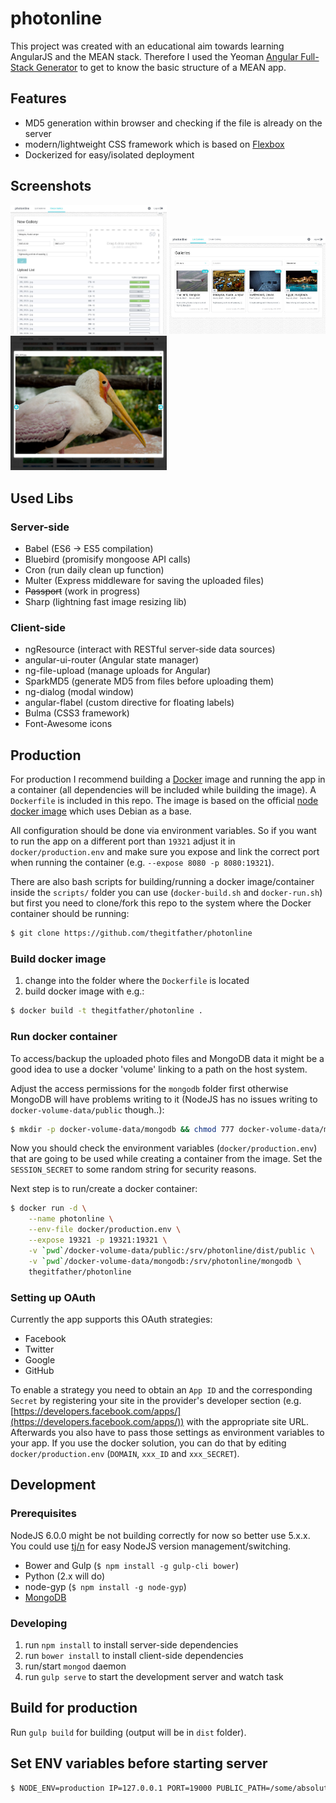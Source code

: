 ﻿# photonline

This project was created with an educational aim towards learning AngularJS and the MEAN stack. Therefore I used the Yeoman [Angular Full-Stack Generator](https://github.com/DaftMonk/generator-angular-fullstack) to get to know the basic structure of a MEAN app.

## Features

- MD5 generation within browser and checking if the file is already on the server
- modern/lightweight CSS framework which is based on [Flexbox](https://developer.mozilla.org/en-US/docs/Web/CSS/CSS_Flexible_Box_Layout/Using_CSS_flexible_boxes)
- Dockerized for easy/isolated deployment

## Screenshots

<img src="/screenshots/create-gallery.jpg" width="250">
<img src="/screenshots/gallery-list.jpg" width="250">
<img src="/screenshots/photo.jpg" width="250">

## Used Libs

### Server-side

- Babel (ES6 -> ES5 compilation)
- Bluebird (promisify mongoose API calls)
- Cron (run daily clean up function)
- Multer (Express middleware for saving the uploaded files)
- ~~Passport~~ (work in progress)
- Sharp (lightning fast image resizing lib)

### Client-side

- ngResource (interact with RESTful server-side data sources)
- angular-ui-router (Angular state manager)
- ng-file-upload (manage uploads for Angular)
- SparkMD5 (generate MD5 from files before uploading them)
- ng-dialog (modal window)
- angular-flabel (custom directive for floating labels)
- Bulma (CSS3 framework)
- Font-Awesome icons

## Production

For production I recommend building a [Docker](https://www.docker.com/) image and running the app in a container (all dependencies will be included while building the image). A `Dockerfile` is included in this repo. The image is based on the official [node docker image](https://hub.docker.com/_/node/) which uses Debian as a base.

All configuration should be done via environment variables. So if you want to run the app on a different port than `19321` adjust it in `docker/production.env` and make sure you expose and link the correct port when running the container (e.g. `--expose 8080 -p 8080:19321`).

There are also bash scripts for building/running a docker image/container inside the `scripts/` folder you can use (`docker-build.sh` and `docker-run.sh`) but first you need to clone/fork this repo to the system where the Docker container should be running:

```sh
$ git clone https://github.com/thegitfather/photonline
```

### Build docker image

1. change into the folder where the `Dockerfile` is located
2. build docker image with e.g.:

```sh
$ docker build -t thegitfather/photonline .
```

### Run docker container

To access/backup the uploaded photo files and MongoDB data it might be a good idea to use a docker 'volume' linking to a path on the host system.

Adjust the access permissions for the `mongodb` folder first otherwise MongoDB will have problems writing to it (NodeJS has no issues writing to `docker-volume-data/public` though..):

```sh
$ mkdir -p docker-volume-data/mongodb && chmod 777 docker-volume-data/mongodb
```

Now you should check the environment variables (`docker/production.env`) that are going to be used while creating a container from the image. Set the `SESSION_SECRET` to some random string for security reasons.

Next step is to run/create a docker container:

```sh
$ docker run -d \
    --name photonline \
    --env-file docker/production.env \
    --expose 19321 -p 19321:19321 \
    -v `pwd`/docker-volume-data/public:/srv/photonline/dist/public \
    -v `pwd`/docker-volume-data/mongodb:/srv/photonline/mongodb \
    thegitfather/photonline
```

### Setting up OAuth

Currently the app supports this OAuth strategies:

- Facebook
- Twitter
- Google
- GitHub

To enable a strategy you need to obtain an `App ID` and the corresponding `Secret` by registering your site in the provider's developer section (e.g. [https://developers.facebook.com/apps/](https://developers.facebook.com/apps/)) with the appropriate site URL. Afterwards you also have to pass those settings as environment variables to your app. If you use the docker solution, you can do that by editing `docker/production.env` (`DOMAIN`, `xxx_ID` and `xxx_SECRET`).

## Development

### Prerequisites

NodeJS 6.0.0 might be not building correctly for now so better use 5.x.x. You could use [tj/n](https://github.com/tj/n) for easy NodeJS version management/switching.

- Bower and Gulp (`$ npm install -g gulp-cli bower`)
- Python (2.x will do)
- node-gyp (`$ npm install -g node-gyp`)
- [MongoDB](https://www.mongodb.org/)

### Developing

1. run `npm install` to install server-side dependencies
2. run `bower install` to install client-side dependencies
3. run/start `mongod` daemon
4. run `gulp serve` to start the development server and watch task

## Build for production

Run `gulp build` for building (output will be in `dist` folder).

## Set ENV variables before starting server

```sh
$ NODE_ENV=production IP=127.0.0.1 PORT=19000 PUBLIC_PATH=/some/absolute/path/public SESSION_SECRET=somesecret node dist/server
```

